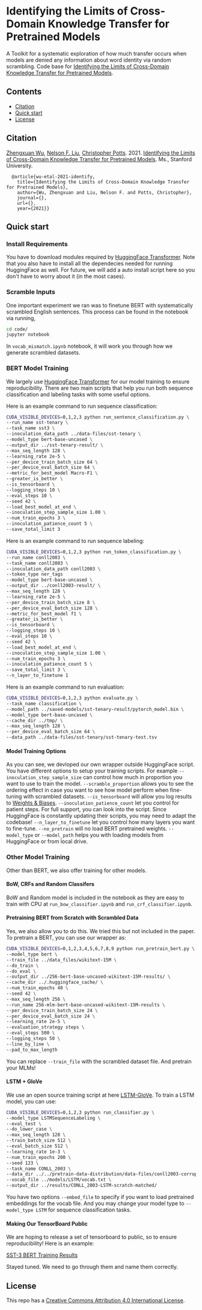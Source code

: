 # Identifying the Limits of Cross-Domain Knowledge Transfer for Pretrained Models

A Toolkit for a systematic exploration of how much transfer occurs when models are denied any information about word identity via random scrambling.
Code base for [Identifying the Limits of Cross-Domain Knowledge Transfer for Pretrained Models](https://arxiv.org/abs/TO_APPEAR).

## Contents

* [Citation](#Citation)
* [Quick start](#quick-start)
* [License](#license)

## Citation

[Zhengxuan Wu](http://zen-wu.social), [Nelson F. Liu](https://cs.stanford.edu/~nfliu/), [Christopher Potts](http://web.stanford.edu/~cgpotts/). 2021. [Identifying the Limits of Cross-Domain Knowledge Transfer for Pretrained Models](https://arxiv.org/abs/TO_APPEAR). Ms., Stanford University.

```stex
  @article{wu-etal-2021-identify,
    title={Identifying the Limits of Cross-Domain Knowledge Transfer for Pretrained Models},
    author={Wu, Zhengxuan and Liu, Nelson F. and Potts, Christopher},
    journal={},
    url={},
    year={2021}}
```

## Quick start

### Install Requirements
You have to download modules required by [HuggingFace Transformer](https://github.com/huggingface/transformers). Note that you also have to install all the dependecies needed for running HuggingFace as well. For future, we will add a auto install script here so you don't have to worry about it (in the most cases).

### Scramble Inputs
One important experiment we ran was to finetune BERT with systematically scrambled English sentences. This process can be found in the notebook via running,
```bash
cd code/
jupyter notebook
```
In `vocab_mismatch.ipynb` notebook, it will work you through how we generate scrambled datasets.

### BERT Model Training
We largely use [HuggingFace Transformer](https://github.com/huggingface/transformers) for our model training to ensure reproducibility. There are two main scripts that help you run both sequence classification and labeling tasks with some useful options.

Here is an example command to run sequence classification:
```bash
CUDA_VISIBLE_DEVICES=0,1,2,3 python run_sentence_classification.py \
--run_name sst-tenary \
--task_name sst3 \
--inoculation_data_path ../data-files/sst-tenary \
--model_type bert-base-uncased \
--output_dir ../sst-tenary-result/ \
--max_seq_length 128 \
--learning_rate 2e-5 \
--per_device_train_batch_size 64 \
--per_device_eval_batch_size 64 \
--metric_for_best_model Macro-F1 \
--greater_is_better \
--is_tensorboard \
--logging_steps 10 \
--eval_steps 10 \
--seed 42 \
--load_best_model_at_end \
--inoculation_step_sample_size 1.00 \
--num_train_epochs 3 \
--inoculation_patience_count 5 \
--save_total_limit 3
```

Here is an example command to run sequence labeling:
```bash
CUDA_VISIBLE_DEVICES=0,1,2,3 python run_token_classification.py \
--run_name conll2003 \
--task_name conll2003 \
--inoculation_data_path conll2003 \
--token_type ner_tags
--model_type bert-base-uncased \
--output_dir ../conll2003-result/ \
--max_seq_length 128 \
--learning_rate 2e-5 \
--per_device_train_batch_size 8 \
--per_device_eval_batch_size 128 \
--metric_for_best_model f1 \
--greater_is_better \
--is_tensorboard \
--logging_steps 10 \
--eval_steps 10 \
--seed 42 \
--load_best_model_at_end \
--inoculation_step_sample_size 1.00 \
--num_train_epochs 3 \
--inoculation_patience_count 5 \
--save_total_limit 3 \
--n_layer_to_finetune 1
```

Here is an example command to run evaluation:
```bash
CUDA_VISIBLE_DEVICES=0,1,2,3 python evaluate.py \
--task_name classification \
--model_path ../saved-models/sst-tenary-result/pytorch_model.bin \
--model_type bert-base-uncased \
--cache_dir ../tmp/ \
--max_seq_length 128 \
--per_device_eval_batch_size 64 \
--data_path ../data-files/sst-tenary/sst-tenary-test.tsv
```

#### Model Training Options
As you can see, we devloped our own wrapper outside HuggingFace script. You have different options to setup your training scripts. For example `--inoculation_step_sample_size` can control how much in proportion you want to use to train the model. `--scramble_proportion` allows you to see the ordering effect in case you want to see how model perform when fine-tuning with scrambled datasets. `--is_tensorboard` will allow you log results to [Weights & Biases](https://wandb.ai/home). `--inoculation_patience_count` let you control for patient steps. For full support, you can look into the script. Since HuggingFace is constantly updating their scripts, you may need to adapt the codebase! `--n_layer_to_finetune` let you control how many layers you want to fine-tune. `--no_pretrain` will no load BERT pretrained weights. `--model_type` or `--model_path` helps you with loading models from HuggingFace or from local drive.


### Other Model Training
Other than BERT, we also offer training for other models.

#### BoW, CRFs and Random Classifers
BoW and Random model is included in the notebook as they are easy to train with CPU at `run_bow_classifier.ipynb` and `run_crf_classifier.ipynb`.

#### Pretraining BERT from Scratch with Scrambled Data
Yes, we also allow you to do this. We tried this but not included in the paper. To pretrain a BERT, you can use our wrapper as:
```bash
CUDA_VISIBLE_DEVICES=0,1,2,3,4,5,6,7,8,9 python run_pretrain_bert.py \
--model_type bert \
--train_file ../data_files/wikitext-15M \
--do_train \
--do_eval \
--output_dir ../256-bert-base-uncased-wikitext-15M-results/ \
--cache_dir ../.huggingface_cache/ \
--num_train_epochs 40 \
--seed 42 \
--max_seq_length 256 \
--run_name 256-mlm-bert-base-uncased-wikitext-15M-results \
--per_device_train_batch_size 24 \
--per_device_eval_batch_size 24 \
--learning_rate 2e-5 \
--evaluation_strategy steps \
--eval_steps 500 \
--logging_steps 50 \
--line_by_line \
--pad_to_max_length
```
You can replace `--train_file` with the scrambled dataset file. And pretrain your MLMs!

#### LSTM + GloVe
We use an open source training script at here [LSTM-GloVe](https://github.com/frankaging/BERT_LRP/). To train a LSTM model, you can use:
```bash
CUDA_VISIBLE_DEVICES=0,1,2,3 python run_classifier.py \
--model_type LSTMSequenceLabeling \
--eval_test \
--do_lower_case \
--max_seq_length 128 \
--train_batch_size 512 \
--eval_batch_size 512 \
--learning_rate 1e-3 \
--num_train_epochs 200 \
--seed 123 \
--task_name CONLL_2003 \
--data_dir ../../pretrain-data-distribution/data-files/conll2003-corrupted-matched/ \
--vocab_file ../models/LSTM/vocab.txt \
--output_dir ../results/CONLL_2003-LSTM-scratch-matched/
```
You have two options `--embed_file` to specify if you want to load pretrained embeddings for the vocab file. And you may change your model type to `--model_type LSTM` for sequence classification tasks.

#### Making Our TensorBoard Public
We are hoping to release a set of tensorboard to public, so to ensure reproducibility! Here is an example:

[SST-3 BERT Training Results](https://wandb.ai/wuzhengx/sst3_bertonomy)

Stayed tuned. We need to go through them and name them correctly.

## License

This repo has a [Creative Commons Attribution 4.0 International License](https://creativecommons.org/licenses/by/4.0/).




